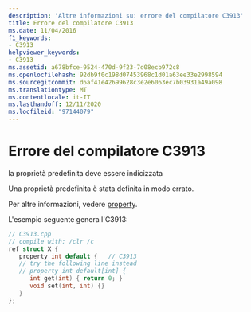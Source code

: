 ```yaml
---
description: 'Altre informazioni su: errore del compilatore C3913'
title: Errore del compilatore C3913
ms.date: 11/04/2016
f1_keywords:
- C3913
helpviewer_keywords:
- C3913
ms.assetid: a678bfce-9524-470d-9f23-7d08ecb972c8
ms.openlocfilehash: 92db9f0c198d07453968c1d01a63ee33e2998594
ms.sourcegitcommit: d6af41e42699628c3e2e6063ec7b03931a49a098
ms.translationtype: MT
ms.contentlocale: it-IT
ms.lasthandoff: 12/11/2020
ms.locfileid: "97144079"
---
```

# <a name="compiler-error-c3913"></a>Errore del compilatore C3913

la proprietà predefinita deve essere indicizzata

Una proprietà predefinita è stata definita in modo errato.

Per altre informazioni, vedere [property](../../extensions/property-cpp-component-extensions.md).

L'esempio seguente genera l'C3913:

```cpp
// C3913.cpp
// compile with: /clr /c
ref struct X {
   property int default {   // C3913
   // try the following line instead
   // property int default[int] {
      int get(int) { return 0; }
      void set(int, int) {}
   }
};
```
